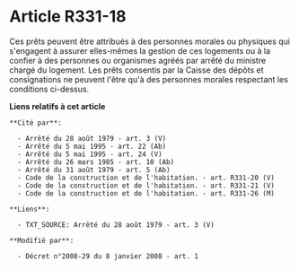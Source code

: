 # Article R331-18

Ces prêts peuvent être attribués à des personnes morales ou physiques qui s'engagent à assurer elles-mêmes la gestion de ces
logements ou à la confier à des personnes ou organismes agréés par arrêté du ministre chargé du logement. Les prêts consentis
par la Caisse des dépôts et consignations ne peuvent l'être qu'à des personnes morales respectant les conditions ci-dessus.

**Liens relatifs à cet article**

	**Cité par**:

	  - Arrêté du 28 août 1979 - art. 3 (V)
	  - Arrêté du 5 mai 1995 - art. 22 (Ab)
	  - Arrêté du 5 mai 1995 - art. 24 (V)
	  - Arrêté du 26 mars 1985 - art. 10 (Ab)
	  - Arrêté du 31 août 1979 - art. 5 (Ab)
	  - Code de la construction et de l'habitation. - art. R331-20 (V)
	  - Code de la construction et de l'habitation. - art. R331-21 (V)
	  - Code de la construction et de l'habitation. - art. R331-26 (M)

	**Liens**:

	  - TXT_SOURCE: Arrêté du 28 août 1979 - art. 3 (V)

	**Modifié par**:

	  - Décret n°2008-29 du 8 janvier 2008 - art. 1
